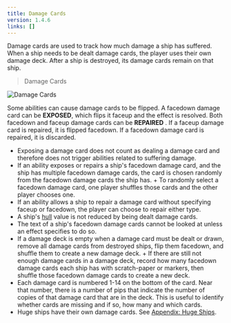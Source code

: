 ```yaml
---
title: Damage Cards
version: 1.4.6
links: []
---
```


Damage cards are used to track how much damage a ship has suffered. When a ship needs to be dealt damage cards, the player uses their own damage deck. After a ship is destroyed, its damage cards remain on that ship.

> Damage Cards

![Damage Cards](Damage_Cards.webp)

Some abilities can cause damage cards to be flipped. A facedown damage card can be **EXPOSED**, which flips it faceup and the effect is resolved. Both facedown and faceup damage cards can be **REPAIRED** . If a faceup damage card is repaired, it is flipped facedown. If a facedown damage card is repaired, it is discarded.

- Exposing a damage card does not count as dealing a damage card and therefore does not trigger abilities related to suffering damage.
- If an ability exposes or repairs a ship's facedown damage card, and the ship has multiple facedown damage cards, the card is chosen randomly from the facedown damage cards the ship has. + To randomly select a facedown damage card, one player shuffles those cards and the other player chooses one.
- If an ability allows a ship to repair a damage card without specifying faceup or facedown, the player can choose to repair either type.
- A ship's [hull](/rules/Hull) value is not reduced by being dealt damage cards.
- The text of a ship's facedown damage cards cannot be looked at unless an effect specifies to do so.
- If a damage deck is empty when a damage card must be dealt or drawn, remove all damage cards from destroyed ships, flip them facedown, and shuffle them to create a new damage deck. + If there are still not enough damage cards in a damage deck, record how many facedown damage cards each ship has with scratch-paper or markers, then shuffle those facedown damage cards to create a new deck.
- Each damage card is numbered 1-14 on the bottom of the card. Near that number, there is a number of pips that indicate the number of copies of that damage card that are in the deck. This is useful to identify whether cards are missing and if so, how many and which cards.
- Huge ships have their own damage cards. See [Appendix: Huge Ships](/rules/Huge_Ships).
